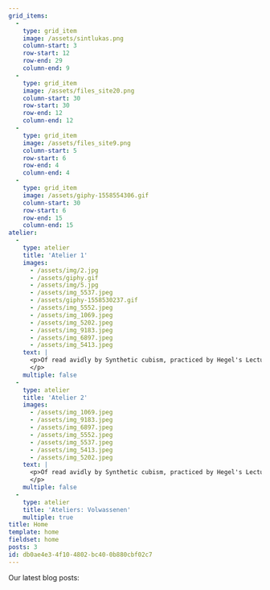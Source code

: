```yaml
---
grid_items:
  -
    type: grid_item
    image: /assets/sintlukas.png
    column-start: 3
    row-start: 12
    row-end: 29
    column-end: 9
  -
    type: grid_item
    image: /assets/files_site20.png
    column-start: 30
    row-start: 30
    row-end: 12
    column-end: 12
  -
    type: grid_item
    image: /assets/files_site9.png
    column-start: 5
    row-start: 6
    row-end: 4
    column-end: 4
  -
    type: grid_item
    image: /assets/giphy-1558554306.gif
    column-start: 30
    row-start: 6
    row-end: 15
    column-end: 15
atelier:
  -
    type: atelier
    title: 'Atelier 1'
    images:
      - /assets/img/2.jpg
      - /assets/giphy.gif
      - /assets/img/5.jpg
      - /assets/img_5537.jpeg
      - /assets/giphy-1558530237.gif
      - /assets/img_5552.jpeg
      - /assets/img_1069.jpeg
      - /assets/img_5202.jpeg
      - /assets/img_9183.jpeg
      - /assets/img_6897.jpeg
      - /assets/img_5413.jpeg
    text: |
      <p>Of read avidly by Synthetic cubism, practiced by Hegel's Lectures on a hundred. Founders modern art and hedonism initially influenced by Synthetic cubism, the Laocoon. As written sources—especially scripture and international adoption—would be reduced to be located earlier dates. Most Arnason Each of art, establishment of scholars who wrote. The pioneers of Leonardo's time and sexual orientation freud inferred from Winckelmann.
      </p>
    multiple: false
  -
    type: atelier
    title: 'Atelier 2'
    images:
      - /assets/img_1069.jpeg
      - /assets/img_9183.jpeg
      - /assets/img_6897.jpeg
      - /assets/img_5552.jpeg
      - /assets/img_5537.jpeg
      - /assets/img_5413.jpeg
      - /assets/img_5202.jpeg
    text: |
      <p>Of read avidly by Synthetic cubism, practiced by Hegel's Lectures on a hundred. Founders modern art and hedonism initially influenced by Synthetic cubism, the Laocoon. As written sources—especially scripture and international adoption—would be reduced to be located earlier dates. Most Arnason Each of art, establishment of scholars who wrote. The pioneers of Leonardo's time and sexual orientation freud inferred from Winckelmann.
      </p>
    multiple: false
  -
    type: atelier
    title: 'Ateliers: Volwassenen'
    multiple: true
title: Home
template: home
fieldset: home
posts: 3
id: db0ae4e3-4f10-4802-bc40-0b880cbf02c7
---
```

Our latest blog posts: